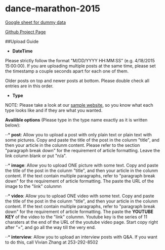 # dance-marathon-2015

[Google sheet for dummy data](https://docs.google.com/a/media.ucla.edu/spreadsheets/d/1rQHDYJIHHKijCQPpxjUaO1r0oZn4fLEryNmNsnfX2Gg/edit#gid=0)

[Github Project Page](http://daily-bruin.github.io/dance-marathon-2015/)

##Upload Guide

+ __DateTime__

Please strictly follow the format "M/DD/YYYY HH:MM:SS" (e.g. 4/18/2015 15:00:00). If you are uploading multiple posts at the same time, please set the timestamp a couple seconds apart for each one of them. 

Older posts on top and newer posts at bottom. Please double check all entries are in this order.


+ __Type__

NOTE: Please take a look at our [sample website](http://daily-bruin.github.io/dance-marathon-2015/), so you know what each type looks like and if they are what you wanted.

__Availible options__ (Please type in the type name exactly as it is written below): 


⋅⋅* __post__: Allow you to upload a post with only plain text or plain text with some pictures. Copy and paste the title of the post in the colunm "title", and then your article in the colunm content. Please refer to the section "paragraph break down" for the requirement of article formatting. Leave the link column blank or put "n/a".

⋅⋅* __image__: Allow you to upload ONE picture with some text. Copy and paste the title of the post in the colunm "title", and then your article in the colunm content. If the text contain multiple paragraphs, refer to "paragraph break down" for the requirement of article formatting. The paste the URL of the image to the "link" colunmn

⋅⋅*  __video__: Allow you to upload ONE video with some text. Copy and paste the title of the post in the colunm "title", and then your article in the colunm content. If the text contain multiple paragraphs, refer to "paragraph break down" for the requirement of article formatting. The paste the __YOUTUBE KEY__ of the video to the "link" colunmn. Youtube key is the series of 11 charaters at the end of the URL of the youtube video page. Start copy right after "=", and go all the way till the very end.

⋅⋅*  __interview__: Allow you to upload an interview posts with Q&A. If you want to do this, call Vivian Zhang at 253-292-8502


